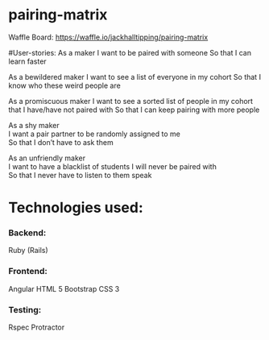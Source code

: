 # pairing-matrix

Waffle Board: https://waffle.io/jackhalltipping/pairing-matrix


#User-stories:
As a maker
I want to be paired with someone
So that I can learn faster

As a bewildered maker
I want to see a list of everyone in my cohort
So that I know who these weird people are

As a promiscuous maker
I want to see a sorted list of people in my cohort that I have/have not paired with
So that I can keep pairing with more people

As a shy maker  
I want a pair partner to be randomly assigned to me  
So that I don’t have to ask them  

As an unfriendly maker  
I want to have a blacklist of students I will never be paired with  
So that I never have to listen to them speak  

# Technologies used:
### Backend:
Ruby (Rails)

### Frontend:
Angular
HTML 5
Bootstrap
CSS 3

### Testing:
Rspec
Protractor
